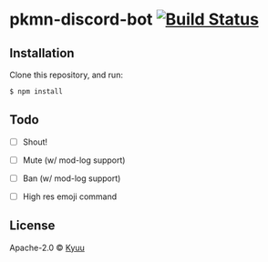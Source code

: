 # pkmn-discord-bot [![Build Status][travis-image]][travis-url]
> 

## Installation

Clone this repository, and run:
```sh
$ npm install
```

## Todo

- [ ] Shout!
- [ ] Mute (w/ mod-log support)
- [ ] Ban (w/ mod-log support)
- [ ] High res emoji command


## License

Apache-2.0 © [Kyuu]()

[travis-image]: https://travis-ci.org/finajo/DiscordBot.svg?branch=master
[travis-url]: https://travis-ci.org/finajo/DiscordBot
